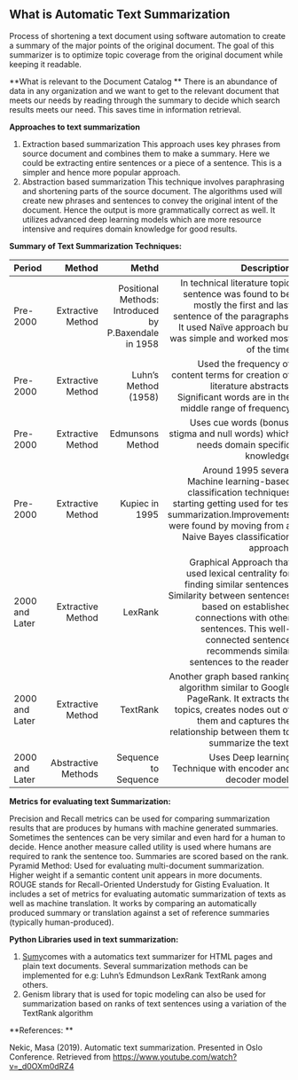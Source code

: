## What is Automatic Text Summarization
Process of shortening a text document using software automation to create a summary of the major points of the original document. The goal of this summarizer is to optimize topic coverage from the original document while keeping it readable. 

**What is relevant to the Document Catalog **
There is an abundance of data in any organization and we want to get to the relevant document that meets our needs by reading through the summary to decide which search results meets our need. This saves time in information retrieval. 

**Approaches to text summarization**
1)	Extraction based summarization
This approach uses key phrases from source document and combines them to make a summary. Here we could be extracting entire sentences or a piece of a sentence. This is a simpler and hence more popular approach.
2)	Abstraction based summarization 
This technique involves paraphrasing and shortening parts of the source document. The algorithms used will create new phrases and sentences to convey the original intent of the document. Hence the output is more grammatically correct as well. It utilizes advanced deep learning models which are more resource intensive and requires domain knowledge for good results. 

**Summary of Text Summarization Techniques:**

|Period|	 Method	|Methd	|Description|
| :------------ | ------:| -----:|-----:|
|Pre-2000|	Extractive Method	|Positional Methods: Introduced by P.Baxendale in 1958	|In technical literature topic sentence was found to be mostly the first and last sentence of the paragraphs. It used Naïve approach but was simple and worked most of the time|
|Pre-2000	|Extractive Method	|Luhn’s Method (1958)|Used the frequency of content terms for creation of literature abstracts. Significant words are in the middle range of frequency|
|Pre-2000	|Extractive Method	|Edmunsons Method |Uses cue words (bonus, stigma and null words) which needs domain specific knowledge|
|Pre-2000	|Extractive Method	|Kupiec in 1995	|Around 1995 several Machine learning-based classification techniques starting getting used for test summarization.Improvements were found by moving from a Naive Bayes classification approach.|
|2000 and Later|Extractive Method	|LexRank 	|Graphical Approach that used lexical centrality for finding similar sentences. Similarity between sentences based on established connections with other sentences. This well-connected sentence recommends similar sentences to the reader. |
|2000 and Later|Extractive Method	|TextRank	|Another graph based ranking algorithm similar to Google PageRank.  It extracts the topics, creates nodes out of them and captures the relationship between them to summarize the text.|
|2000 and Later	|Abstractive Methods	|Sequence to Sequence	|Uses Deep learning Technique with encoder and decoder model.  

**Metrics for evaluating text Summarization:**

Precision and Recall metrics can be used for comparing summarization results that are produces by humans with machine generated summaries. Sometimes the sentences can be very similar and even hard for a human to decide. Hence another measure called utility is used where humans are required to rank the sentence too. Summaries are scored based on the rank.
Pyramid Method: Used for evaluating multi-document summarization. Higher weight if a semantic content unit appears in more documents. 
ROUGE stands for Recall-Oriented Understudy for Gisting Evaluation. It includes a set of metrics for evaluating automatic summarization of texts as well as machine translation. It works by comparing an automatically produced summary or translation against a set of reference summaries (typically human-produced).

**Python Libraries used in text summarization:**

1)	[Sumy](https://pypi.org/project/sumy/)comes with a automatics text summarizer for HTML pages and plain text documents. Several summarization methods can be implemented for e.g:
Luhn’s
Edmundson
LexRank
TextRank among others.  
2)	Genism library that is used for topic modeling can also be used for summarization based on ranks of text sentences using a variation of the TextRank algorithm

**References: **

Nekic, Masa (2019). Automatic text summarization. Presented in Oslo Conference. Retrieved from https://www.youtube.com/watch?v=_d0OXm0dRZ4




